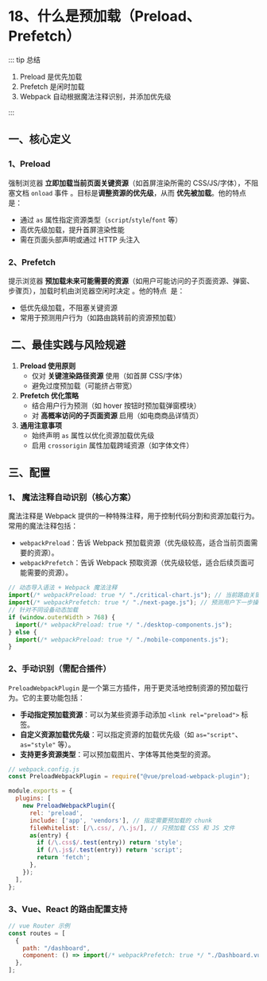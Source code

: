 # 18、什么是预加载（Preload、Prefetch）

::: tip 总结

1. Preload‌ 是优先加载
2. Prefetch‌ 是闲时加载
3. Webpack 自动根据魔法注释识别，并添加优先级

:::

## 一、核心定义

### 1、Preload‌

强制浏览器 ‌**立即加载当前页面关键资源**‌（如首屏渲染所需的 CSS/JS/字体），不阻塞文档 `onload` 事件 ‌。目标是**调整资源的优先级**，从而 **优先被加载**。他的特点 ‌ 是：

- 通过 `as` 属性指定资源类型（`script`/`style`/`font` 等）‌
- 高优先级加载，提升首屏渲染性能 ‌
- 需在页面头部声明或通过 HTTP 头注入 ‌

### 2、Prefetch‌

提示浏览器 ‌**预加载未来可能需要的资源**‌（如用户可能访问的子页面资源、弹窗、步骤页），加载时机由浏览器空闲时决定 ‌。他的特点 ‌ 是：

- 低优先级加载，不阻塞关键资源 ‌
- 常用于预测用户行为（如路由跳转前的资源预加载）‌

## ‌ 二、最佳实践与风险规避

1. ‌**Preload 使用原则**‌
   - 仅对 ‌**关键渲染路径资源**‌ 使用（如首屏 CSS/字体）‌
   - 避免过度预加载（可能挤占带宽）‌
2. ‌**Prefetch 优化策略**‌
   - 结合用户行为预测（如 hover 按钮时预加载弹窗模块）‌
   - 对 ‌**高概率访问的子页面资源**‌ 启用（如电商商品详情页）‌
3. ‌**通用注意事项**‌
   - 始终声明 `as` 属性以优化资源加载优先级 ‌
   - 启用 `crossorigin` 属性加载跨域资源（如字体文件）‌

## 三、配置

### 1、‌ 魔法注释自动识别（核心方案）

魔法注释是 Webpack 提供的一种特殊注释，用于控制代码分割和资源加载行为。常用的魔法注释包括：

- `webpackPreload`：告诉 Webpack 预加载资源（优先级较高，适合当前页面需要的资源）。
- `webpackPrefetch`：告诉 Webpack 预取资源（优先级较低，适合后续页面可能需要的资源）。

```js
// 动态导入语法 + Webpack 魔法注释
import(/* webpackPreload: true */ "./critical-chart.js"); // 当前路由关键组件
import(/* webpackPrefetch: true */ "./next-page.js"); // 预测用户下一步操作
// 针对不同设备动态加载
if (window.outerWidth > 768) {
  import(/* webpackPreload: true */ "./desktop-components.js");
} else {
  import(/* webpackPreload: true */ "./mobile-components.js");
}
```

### 2、手动识别（需配合插件）

`PreloadWebpackPlugin` 是一个第三方插件，用于更灵活地控制资源的预加载行为。它的主要功能包括：

- **手动指定预加载资源**：可以为某些资源手动添加 `<link rel="preload">` 标签。
- **自定义资源加载优先级**：可以指定资源的加载优先级（如 `as="script"`、`as="style"` 等）。
- **支持更多资源类型**：可以预加载图片、字体等其他类型的资源。

```js
// webpack.config.js
const PreloadWebpackPlugin = require("@vue/preload-webpack-plugin");

module.exports = {
  plugins: [
    new PreloadWebpackPlugin({
      rel: 'preload',
      include: ['app', 'vendors'], // 指定需要预加载的 chunk
      fileWhitelist: [/\.css/, /\.js/], // 只预加载 CSS 和 JS 文件
      as(entry) {
        if (/\.css$/.test(entry)) return 'style';
        if (/\.js$/.test(entry)) return 'script';
        return 'fetch';
      },
    });
  ],
};

```

### 3、Vue、React 的路由配置支持

```js
// vue Router 示例
const routes = [
  {
    path: "/dashboard",
    component: () => import(/* webpackPrefetch: true */ "./Dashboard.vue"),
  },
];
```
